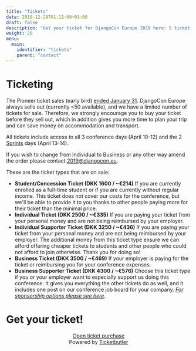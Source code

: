 ```yaml
---
title: "Tickets"
date: 2018-12-29T01:11:00+01:00
draft: false
description: "Get your ticket for DjangoCon Europe 2019 here: 5 ticket types are available."
weight: 20
menu:
  main:
    identifier: "tickets"
    parent: "contact"
---
```


# Ticketing

The Pioneer ticket sales (early bird) <u>ended January 31</u>. DjangoCon Europe always sells out (currently <50 available), and we have a limited number of tickets for sale. Therefore, we strongly encourage you to buy your ticket before they sell out, which in addition gives you more time to plan your trip and can save money on accommodation and transport.

All tickets include access to all 3 conference days (April 10-12) and the 2 [Sprints](/sprints/) days (April 13-14).

If you wish to change from Individual to Business or any other way amend the order please contact [2019@djangocon.eu](mailto:2019@djangocon.eu).

These are the ticket types that are on sale:

* <strong>Student/Concession Ticket (DKK 1600 / ~€214)</strong>
If you are currently enrolled as a full-time student or if you are currently without regular income. This ticket does not cover our costs for the conference, but we'll be able to provide it to you thanks to other people paying more for their ticket than the minimal price.
* <strong>Individual Ticket (DKK 2500 / ~€335)</strong>
If you are paying your ticket from your personal money and are not being reimbursed by your employer.
* <strong>Individual Supporter Ticket (DKK 3250 / ~€436)</strong>
If you are paying your ticket from your personal money and are not being reimbursed by your employer.
The additional money from this ticket type ensure we can afford offering cheaper tickets to students and other people who could not afford to join otherwise. Thank you for doing so!
* <strong>Business Ticket (DKK 3500 / ~€469)</strong>
If your employer is paying for the ticket or reimbursing you for your conference expenses.
* <strong>Business Supporter Ticket (DKK 4300 / ~€576)</strong>
Choose this ticket type if you or your employer want to especially support us doing this conference. It gives you everything the other tickets do as well, and it includes one post on our conference job board for your company.
<i>[For sponsorship options please see here](https://2019.djangocon.eu/sponsors/)</i>.


# Get your ticket!

<center><a href="https://djangocon.ticketbutler.io/en/e/2019/" target="_blank" class="button">
  Open ticket purchase
</a></center>

<center>Powered by <a href="https://ticketbutler.io/" target="_blank">Ticketbutler</a></center>
